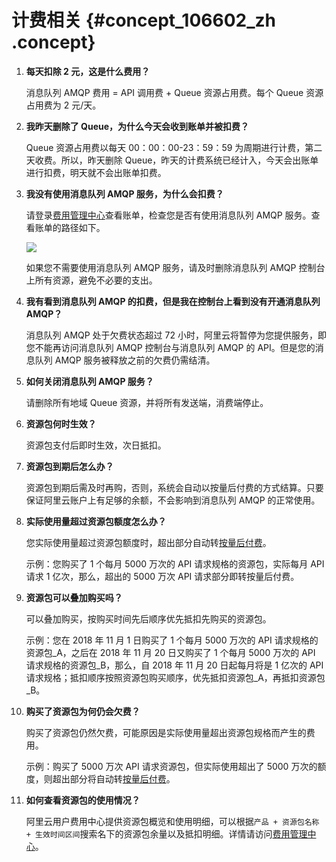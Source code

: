# 计费相关 {#concept_106602_zh .concept}

1.  **每天扣除 2 元，这是什么费用？**

    消息队列 AMQP 费用 = API 调用费 + Queue 资源占用费。每个 Queue 资源占用费为 2 元/天。

2.  **我昨天删除了 Queue，为什么今天会收到账单并被扣费？**

    Queue 资源占用费以每天 00：00：00-23：59：59 为周期进行计费，第二天收费。所以，昨天删除 Queue，昨天的计费系统已经计入，今天会出账单进行扣费，明天就不会出账单扣费。

3.  **我没有使用消息队列 AMQP 服务，为什么会扣费？**

    请登录[费用管理中心](https://expense.console.aliyun.com/?spm=a2c4g.11186623.2.10.45cf49c38B9wwq#/consumption/list/flow/afterpay)查看账单，检查您是否有使用消息队列 AMQP 服务。查看账单的路径如下。

    ![](http://static-aliyun-doc.oss-cn-hangzhou.aliyuncs.com/assets/img/1095295/156863210853935_zh-CN.png)

    如果您不需要使用消息队列 AMQP 服务，请及时删除消息队列 AMQP 控制台上所有资源，避免不必要的支出。

4.  **我有看到消息队列 AMQP 的扣费，但是我在控制台上看到没有开通消息队列 AMQP？**

    消息队列 AMQP 处于欠费状态超过 72 小时，阿里云将暂停为您提供服务，即您不能再访问消息队列 AMQP 控制台与消息队列 AMQP 的 API。但是您的消息队列 AMQP 服务被释放之前的欠费仍需结清。

5.  **如何关闭消息队列 AMQP 服务？**

    请删除所有地域 Queue 资源，并将所有发送端，消费端停止。

6.  **资源包何时生效？**

    资源包支付后即时生效，次日抵扣。

7.  **资源包到期后怎么办？**

    资源包到期后需及时再购，否则，系统会自动以按量后付费的方式结算。只要保证阿里云账户上有足够的余额，不会影响到消息队列 AMQP 的正常使用。

8.  **实际使用量超过资源包额度怎么办？**

    您实际使用量超过资源包额度时，超出部分自动转[按量后付费](../cn.zh-CN/产品定价/按量后付费.md#)。

    示例：您购买了 1 个每月 5000 万次的 API 请求规格的资源包，实际每月 API 请求 1 亿次，那么，超出的 5000 万次 API 请求部分即转按量后付费。

9.  **资源包可以叠加购买吗？**

    可以叠加购买，按购买时间先后顺序优先抵扣先购买的资源包。

    示例：您在 2018 年 11 月 1 日购买了 1 个每月 5000 万次的 API 请求规格的资源包\_A，之后在 2018 年 11 月 20 日又购买了 1 个每月 5000 万次的 API 请求规格的资源包\_B，那么，自 2018 年 11 月 20 日起每月将是 1 亿次的 API 请求规格；抵扣顺序按照资源包购买顺序，优先抵扣资源包\_A，再抵扣资源包\_B。

10. **购买了资源包为何仍会欠费？**

    购买了资源包仍然欠费，可能原因是实际使用量超出资源包规格而产生的费用。

    示例：购买了 5000 万次 API 请求资源包，但实际使用超出了 5000 万次的额度，则超出部分将自动转[按量后付费](../cn.zh-CN/产品定价/按量后付费.md#)。

11. **如何查看资源包的使用情况？**

    阿里云用户费用中心提供资源包概览和使用明细，可以根据`产品 + 资源包名称 + 生效时间区间`搜索名下的资源包余量以及抵扣明细。详情请访问[费用管理中心](https://expense.console.aliyun.com/?spm=a2c4g.11186623.2.10.45cf49c38B9wwq#/consumption/list/flow/afterpay)。


